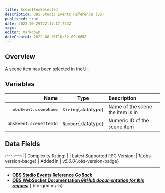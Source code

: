 ```yaml
---
title: SceneItemSelected
description: OBS Studio Events Reference (v5)
published: true
date: 2022-10-29T22:17:17.773Z
tags: 
editor: markdown
dateCreated: 2022-08-08T16:32:09.660Z
---
```


## Overview
A scene item has been selected in the Ui.

## Variables
Name | Type | Description | 
----:|:----:|:------------|
`obsEvent.sceneName` | `String`{.datatype} | Name of the scene the item is in
`obsEvent.sceneItemId` | `Number`{.datatype} | Numeric ID of the scene item

## Data Fields
:---|:---:|
| Complexity Rating: | <span class="stars stars--2"></span>
| Latest Supported RPC Version: | *1*{.obs-version-badge}
| Added in | *v5.0.0*{.obs-version-badge}

---

- [<i class="mdi mdi-chevron-left"></i>**OBS Studio Events Reference *Go Back***](/Broadcasters/OBS/Events)
- [<i class="mdi mdi-github"></i> **OBS WebSocket Documentation *GitHub documentation for this request***](https://github.com/obsproject/obs-websocket/blob/master/docs/generated/protocol.md#sceneitemselected)
{.btn-grid my-5}